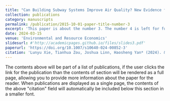 ```yaml
---
title: "Can Building Subway Systems Improve Air Quality? New Evidence from Multiple Cities and Machine Learning"
collection: publications
category: manuscripts
permalink: /publication/2015-10-01-paper-title-number-3
excerpt: 'This paper is about the number 3. The number 4 is left for future work.'
date: 2024-03-15
venue: 'Environmental and Resource Economics'
slidesurl: #'http://academicpages.github.io/files/slides3.pdf'
paperurl: 'https://doi.org/10.1007/s10640-024-00852-3'
citation: 'Lunyu Xie, Tianhua Zou, Joshua Linn, Haosheng Yan* (2024). &quot;Paper Title Number 3.&quot; <i>Journal 1</i>. 1–36.'
---
```


The contents above will be part of a list of publications, if the user clicks the link for the publication than the contents of section will be rendered as a full page, allowing you to provide more information about the paper for the reader. When publications are displayed as a single page, the contents of the above "citation" field will automatically be included below this section in a smaller font.
